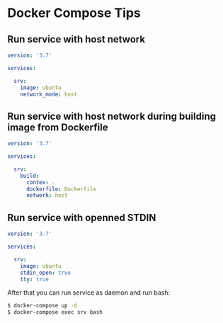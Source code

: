# Docker Compose Tips

## Run service with host network

```yml
version: '3.7'

services:

  srv:
    image: ubuntu
    network_mode: host
```

## Run service with host network during building image from Dockerfile

```yml
version: '3.7'

services:

  srv:
    build:
      contex: .
      dockerfile: Dockerfile
      network: host
```

## Run service with openned STDIN

```yml
version: '3.7'

services:

  srv:
    image: ubuntu
    stdin_open: true
    tty: true
```

After that you can run service as daemon and run bash:
```bash
$ docker-compose up -d
$ docker-compose exec srv bash
```
